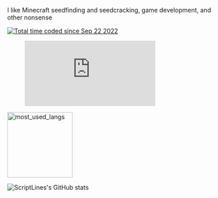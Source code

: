 I like Minecraft seedfinding and seedcracking, game development, and other nonsense

<a href="https://wakatime.com/@6f0897b3-710d-414d-88d4-cc1e3a2201ea"><img src="https://wakatime.com/badge/user/6f0897b3-710d-414d-88d4-cc1e3a2201ea.svg" alt="Total time coded since Sep 22 2022" /></a>

<figure><embed src="https://wakatime.com/share/@ScriptLineStudios/7aa5fdba-8f66-4959-8cce-3a385263ed8e.svg"></embed></figure>

<img src="https://github-readme-stats.vercel.app/api/top-langs/?username=ScriptLineStudios&layout=compact&langs_count=10&bg_color=ffffff00&text_color=718096&hide_border=true" height="150" alt="most_used_langs">

![ScriptLines's GitHub stats](https://github-readme-stats.vercel.app/api?username=ScriptLineStudios&show_icons=true&theme=radical)
